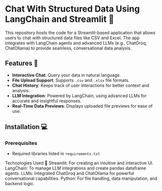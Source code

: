 # Chat With Structured Data Using LangChain and Streamlit 💬

This repository hosts the code for a Streamlit-based application that allows users to chat with structured data files like CSV and Excel. The app integrates with LangChain agents and advanced LLMs (e.g., ChatGroq, ChatOllama) to provide seamless, conversational data analysis.

## Features 🚀
- **Interactive Chat**: Query your data in natural language.
- **File Upload Support**: Supports `.csv` and `.xlsx` file formats.
- **Chat History**: Keeps track of user interactions for better context and analysis.
- **LLM Integration**: Powered by LangChain, using advanced LLMs for accurate and insightful responses.
- **Real-Time Data Previews**: Displays uploaded file previews for ease of use.

## Installation 💻

### Prerequisites
- Required libraries listed in `requirements.txt`

Technologies Used 🧰
Streamlit: For creating an intuitive and interactive UI.
LangChain: To manage LLM integrations and create pandas dataframe agents.
LLMs: Integrated ChatGroq and ChatOllama for powerful conversational capabilities.
Python: For file handling, data manipulation, and backend logic.
